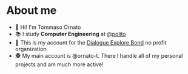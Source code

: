 # About me
- 👋 Hi! I'm Tommaso Ornato
- 📚 I study **Computer Engineering** at [@polito](https://github.com/polito)
- 💝 This is my account for the [Dialogue Explore Bond](https://github.com/DialogueExploreBond) no profit organization
- 🕵️ My main account is @ornato-t. There I handle all of my personal projects and am much more active!
